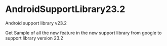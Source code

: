 # AndroidSupportLibrary23.2
Android support library v23.2

Get Sample of all the new feature in the new support library from google to support library version 23.2
